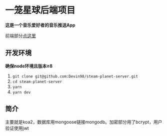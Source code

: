 # 一笼星球后端项目

**这是一个音乐爱好者的音乐推送App**
  
前端部分[点这里](https://github.com/Devin98/steam-planet-web)

## 开发环境

**确保node环境且版本≥8**

1. `git clone git@github.com:Devin98/steam-planet-server.git`
1. `cd steam-planet-server`
1. `yarn`
1. `yarn dev`

## 简介

主要就是koa2，数据库用mongoose链接mongodb。加密部分用了bcrypt，用户验证使用jwt
